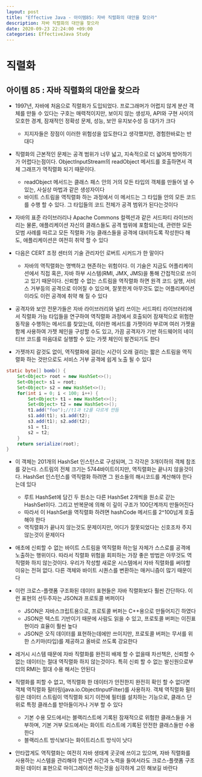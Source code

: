 ```yaml
---
layout: post
title: "Effective Java - 아이템85: 자바 직렬화의 대안을 찾으라"
description: 자바 직렬화의 대안을 찾으라
date: 2020-09-23 22:24:00 +09:00
categories: EffectiveJava Study
---
```



# 직렬화

## 아이템 85 : 자바 직렬화의 대안을 찾으라

- 1997년, 자바에 처음으로 직렬화가 도입되었다. 프로그래머가 어렵지 않게 분산 객체를 만들 수 있다는 구호는 매력적이지만, 보이지 않는 생성자, API와 구현 사이의 모호한 경계, 잠재적인 정확성 문제, 성능, 보안 유지보수성 등 대가가 크다
    * 지지자들은 장점이 이러한 위험성을 압도한다고 생각했지만, 경험한바로는 반대다

- 직렬화의 근본적인 문제는 공격 범위가 너무 넓고, 지속적으로 더 넓어져 방어하기가 어렵다는점이다. ObjectInputStream의 readObject 메서드를 호출하면서 객체 그래프가 역직렬화 되기 때문이다. 
    * readObject 메서드는 클래스 패스 안의 거의 모든 타입의 객체를 만들어 낼 수 있는, 사실상 마법과 같은 생성자이다
    * 바이트 스트림을 역직렬화 하는 과정에서 이 메서드는 그 타입들 안의 모든 코드를 수행 할 수 있다. 그 타입들의 코드 전체가 공격 범위가 된다는것이다

- 자바의 표준 라이브러리나 Apache Commons 컬렉션과 같은 서드파티 라이브러리는 물론, 애플리케이션 자신의 클래스들도 공격 범위에 포함되는데, 관련한 모든 모범 사례를 따르고 모든 직렬화 가능 클래스들을 공격에 대비하도록 작성한다 해도, 애플리케이션은 여전히 취약 할 수 있다
- 다음은 CERT 조정 센터의 기술 관리자인 로버트 시커드가 한 말이다
    * 자바의 역직렬화는 명백하고 현존하는 위험이다. 이 기술은 지금도 어플리케이션에서 직접 혹은, 자바 하부 시스템(RMI, JMX, JMS)을 통해 간접적으로 쓰이고 있기 때문이다. 신뢰할 수 없는 스트림을 역직렬화 하면 원격 코드 실행, 서비스 거부등의 공격으로 이어질 수 있으며, 잘못한게 아무것도 없는 어플리케이션이라도 이런 공격에 취약 해 질 수 있다

- 공격자와 보안 전문가들은 자바 라이브러리와 널리 쓰이는 서드파티 라이브러리에서 직렬화 가능 타입들을 연구하여 역직렬화 과정에서 호출되어 잠재적으로 위험한 동작을 수행하는 메서드를 찾았는데, 이러한 메서드를 가젯이라 부르며 여러 가젯을 함께 사용하여 가젯 체인을 구성할 수도 있고, 가끔 공격자가 기반 하드웨어의 네이티브 코드를 마음대로 실행할 수 있는 가젯 체인이 발견되기도 한다
- 가젯까지 갈것도 없이, 역직렬화에 걸리는 시간이 오래 걸리는 짧은 스트림을 역직렬화 하는 것만으로도 서비스 거부 공격에 쉽게 노출 될 수 있다

```java
static byte[] bomb() {
    Set<Object> root = new HashSet<>();
    Set<Object> s1 = root;
    Set<Object> s2 = new HashSet<>();
    for(int i = 0; i < 100; i++) {
        Set<Object> t1 = new HashSet<>();
        Set<Object> t2 = new HashSet<>();
        t1.add("foo");//t1과 t2를 다르게 만듬
        s1.add(t1); s1.add(t2);
        s3.add(t1); s2.add(t2);
        s1 = t1;
        s2 = t2;
    }
    return serialize(root);
}
```

- 이 객체는 201개의 HashSet 인스턴스로 구성되며, 그 각각은 3개이하의 객체 참조를 갖는다. 스트림의 전체 크기는 5744바이트이지만, 역직렬화는 끝나지 않을것이다. HashSet 인스턴스를 역직렬화 하려면 그 원소들의 해시코드를 계산해야 한다는데 있다
    * 루트 HashSet에 담긴 두 원소는 다른 HashSet 2개씩을 원소로 갇는 HashSet이다. 그리고 반복문에 의해 이 깊이 구조가 100단계까지 만들어진다
    * 따라서 이 HashSet을 역직렬화 하려면 hashCode 메서드를 2^100넘게 호출해야 한다
    * 역직렬화가 끝나지 않는것도 문제이지만, 어디가 잘못되었다는 신호조차 주지 않는것이 문제이다

- 애초에 신뢰할 수 없는 바이트 스트림을 역직렬화 하는일 자체가 스스로를 공격에 노출하는 행위이다. 따라서 직렬화 위험을 회피하는 가장 좋은 방법은 아무것도 역직렬화 하지 않는것이다. 우리가 작성할 새로운 시스템에서 자바 직렬화를 써야할 이유는 전혀 없다. 다른 객체와 바이트 시퀀스를 변환하는 매커니즘이 많기 때문이다
- 이런 크로스-플랫폼 구조화된 데이터 표현들은 자바 직렬화보다 훨씬 간단하다. 이런 표현의 선두주자는 JSON과 프로토콜 버퍼이다
    * JSON은 자바스크립트용으로, 프로토콜 버퍼는 C++용으로 만들어지긴 하였다
    * JSON은 텍스트 기반이기 때문에 사람도 읽을 수 있고, 프로토콜 버퍼는 이진표현이라 효율이 훨씬 높다
    * JSON은 오직 데이터를 표현하는데에만 쓰이지만, 프로토콜 버퍼는 무서를 위한 스키마(타입)를 제공하고 올바로 쓰도록 강요한다

- 레거시 시스템 때문에 자바 직렬화를 완전히 배제 할 수 없을때 차선책은, 신뢰할 수 없는 데이터는 절대 역직렬화 하지 않는것이다. 특히 신뢰 할 수 없는 발신원으로부터의 RMI는 절대 수용 해서는 안된다
- 직렬화를 피할 수 없고, 역직렬화 한 데이터가 안전한지 완전히 확인 할 수 없다면 객체 역직렬화 필터링(java.io.ObjectInputFilter)를 사용하자. 객체 역직렬화 필터링은 데이터 스트림이 역직렬화 되기 이전에 필터를 설치하는 기능으로, 클래스 단위로 특정 클래스를 받아들이거나 거부 할 수 있다
    * 기본 수용 모드에서는 블랙리스트에 기록된 잠재적으로 위험한 클래스들을 거부하며, 기본 거부 모드에서는 화이트 리스트에 기록된 안전한 클래스들만 수용한다
    * 블랙리스트 방식보다는 화이트리스트 방식이 낫다

- 안타깝게도 역직렬화는 여전히 자바 생태계 곳곳에 쓰이고 있으며, 자바 직렬화를 사용하는 시스템을 관리해야 한다면 시간과 노력을 들여서라도 크로스-플랫폼 구조화된 데이터 표현으로 마이그레이션 하는것을 심각하게 고민 해보길 바란다